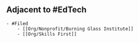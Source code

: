 ## Adjacent to #EdTech
	- #Filed
		- [[Org/Nonprofit/Burning Glass Institute]]
		- [[Org/Skills First]]